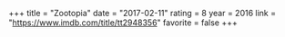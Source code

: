 +++
title = "Zootopia"
date = "2017-02-11"
rating = 8
year = 2016
link = "https://www.imdb.com/title/tt2948356"
favorite = false
+++
